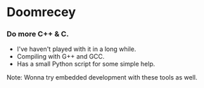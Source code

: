 # Doomrecey
<h3>Do more C++ & C.</h3>
<ul>
  <li>I've haven't played with it in a long while.</li>
  <li>Compiling with G++ and GCC.</li>
  <li>Has a small Python script for some simple help.</li>
</ul>

Note: Wonna try embedded development with these tools as well.
